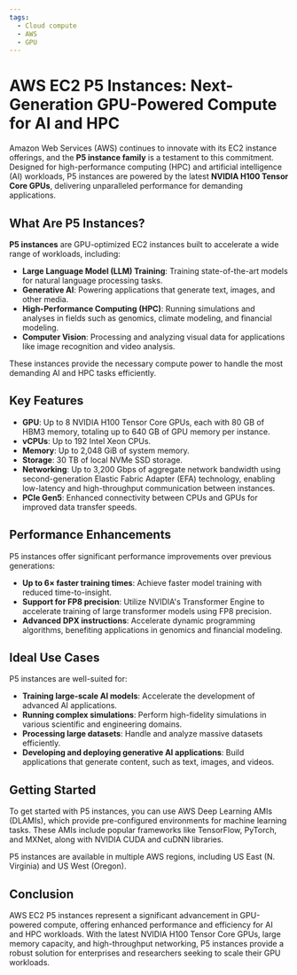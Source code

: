 ```yaml
---
tags:
  - Cloud compute
  - AWS
  - GPU
---
```


# AWS EC2 P5 Instances: Next-Generation GPU-Powered Compute for AI and HPC

Amazon Web Services (AWS) continues to innovate with its EC2 instance offerings, and the **P5 instance family** is a testament to this commitment. Designed for high-performance computing (HPC) and artificial intelligence (AI) workloads, P5 instances are powered by the latest **NVIDIA H100 Tensor Core GPUs**, delivering unparalleled performance for demanding applications.

## What Are P5 Instances?

**P5 instances** are GPU-optimized EC2 instances built to accelerate a wide range of workloads, including:

* **Large Language Model (LLM) Training**: Training state-of-the-art models for natural language processing tasks.
* **Generative AI**: Powering applications that generate text, images, and other media.
* **High-Performance Computing (HPC)**: Running simulations and analyses in fields such as genomics, climate modeling, and financial modeling.
* **Computer Vision**: Processing and analyzing visual data for applications like image recognition and video analysis.

These instances provide the necessary compute power to handle the most demanding AI and HPC tasks efficiently.

## Key Features

* **GPU**: Up to 8 NVIDIA H100 Tensor Core GPUs, each with 80 GB of HBM3 memory, totaling up to 640 GB of GPU memory per instance.
* **vCPUs**: Up to 192 Intel Xeon CPUs.
* **Memory**: Up to 2,048 GiB of system memory.
* **Storage**: 30 TB of local NVMe SSD storage.
* **Networking**: Up to 3,200 Gbps of aggregate network bandwidth using second-generation Elastic Fabric Adapter (EFA) technology, enabling low-latency and high-throughput communication between instances.
* **PCIe Gen5**: Enhanced connectivity between CPUs and GPUs for improved data transfer speeds.

## Performance Enhancements

P5 instances offer significant performance improvements over previous generations:

* **Up to 6× faster training times**: Achieve faster model training with reduced time-to-insight.
* **Support for FP8 precision**: Utilize NVIDIA's Transformer Engine to accelerate training of large transformer models using FP8 precision.
* **Advanced DPX instructions**: Accelerate dynamic programming algorithms, benefiting applications in genomics and financial modeling.

## Ideal Use Cases

P5 instances are well-suited for:

* **Training large-scale AI models**: Accelerate the development of advanced AI applications.
* **Running complex simulations**: Perform high-fidelity simulations in various scientific and engineering domains.
* **Processing large datasets**: Handle and analyze massive datasets efficiently.
* **Developing and deploying generative AI applications**: Build applications that generate content, such as text, images, and videos.

## Getting Started

To get started with P5 instances, you can use AWS Deep Learning AMIs (DLAMIs), which provide pre-configured environments for machine learning tasks. These AMIs include popular frameworks like TensorFlow, PyTorch, and MXNet, along with NVIDIA CUDA and cuDNN libraries.

P5 instances are available in multiple AWS regions, including US East (N. Virginia) and US West (Oregon).

## Conclusion

AWS EC2 P5 instances represent a significant advancement in GPU-powered compute, offering enhanced performance and efficiency for AI and HPC workloads. With the latest NVIDIA H100 Tensor Core GPUs, large memory capacity, and high-throughput networking, P5 instances provide a robust solution for enterprises and researchers seeking to scale their GPU workloads.
